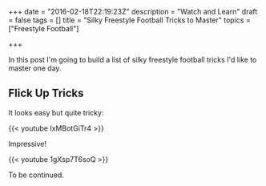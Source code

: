 +++
date = "2016-02-18T22:19:23Z"
description = "Watch and Learn"
draft = false
tags = []
title = "Silky Freestyle Football Tricks to Master"
topics = ["Freestyle Football"]

+++

In this post I'm going to build a list of silky freestyle football tricks I'd like to master one day.

## Flick Up Tricks

It looks easy but quite tricky:

{{< youtube IxMBotGiTr4 >}}

Impressive!

{{< youtube 1gXsp7T6soQ >}}

To be continued.